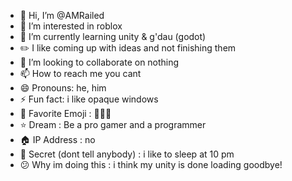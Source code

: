 - 👋 Hi, I’m @AMRailed
- 👀 I’m interested in roblox
- 🌱 I’m currently learning unity & g'dau (godot)
- ✏️ I like coming up with ideas and not finishing them
- 💞️ I’m looking to collaborate on nothing
- 📫 How to reach me you cant
- 😄 Pronouns: he, him
- ⚡ Fun fact: i like opaque windows
- 🥶 Favorite Emoji : 🤮🤮🤮
- ⭐ Dream : Be a pro gamer and a programmer
- 🏠 IP Address : no
- 🤫 Secret (dont tell anybody) : i like to sleep at 10 pm
- 😕 Why im doing this : i think my unity is done loading goodbye!
